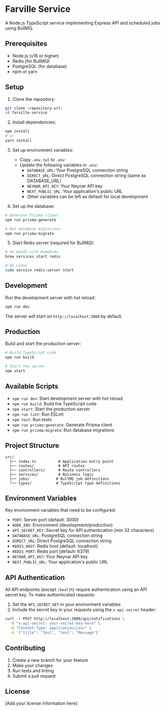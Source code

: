 # Farville Service

A Node.js TypeScript service implementing Express API and scheduled jobs using BullMQ.

## Prerequisites

- Node.js (v16 or higher)
- Redis (for BullMQ)
- PostgreSQL (for database)
- npm or yarn

## Setup

1. Clone the repository:

```bash
git clone <repository-url>
cd farville-service
```

2. Install dependencies:

```bash
npm install
# or
yarn install
```

3. Set up environment variables:

   - Copy `.env.tpl` to `.env`
   - Update the following variables in `.env`:
     - `DATABASE_URL`: Your PostgreSQL connection string
     - `DIRECT_URL`: Direct PostgreSQL connection string (same as DATABASE_URL)
     - `NEYNAR_API_KEY`: Your Neynar API key
     - `NEXT_PUBLIC_URL`: Your application's public URL
     - Other variables can be left as default for local development

4. Set up the database:

```bash
# Generate Prisma client
npm run prisma:generate

# Run database migrations
npm run prisma:migrate
```

5. Start Redis server (required for BullMQ):

```bash
# On macOS with Homebrew
brew services start redis

# On Linux
sudo service redis-server start
```

## Development

Run the development server with hot reload:

```bash
npm run dev
```

The server will start on `http://localhost:3000` by default.

## Production

Build and start the production server:

```bash
# Build TypeScript code
npm run build

# Start the server
npm start
```

## Available Scripts

- `npm run dev`: Start development server with hot reload
- `npm run build`: Build the TypeScript code
- `npm start`: Start the production server
- `npm run lint`: Run ESLint
- `npm test`: Run tests
- `npm run prisma:generate`: Generate Prisma client
- `npm run prisma:migrate`: Run database migrations

## Project Structure

```
src/
  ├── index.ts          # Application entry point
  ├── routes/           # API routes
  ├── controllers/      # Route controllers
  ├── services/         # Business logic
  ├── jobs/            # BullMQ job definitions
  └── types/           # TypeScript type definitions
```

## Environment Variables

Key environment variables that need to be configured:

- `PORT`: Server port (default: 3000)
- `NODE_ENV`: Environment (development/production)
- `API_SECRET_KEY`: Secret key for API authentication (min 32 characters)
- `DATABASE_URL`: PostgreSQL connection string
- `DIRECT_URL`: Direct PostgreSQL connection string
- `REDIS_HOST`: Redis host (default: localhost)
- `REDIS_PORT`: Redis port (default: 6379)
- `NEYNAR_API_KEY`: Your Neynar API key
- `NEXT_PUBLIC_URL`: Your application's public URL

## API Authentication

All API endpoints (except `/health`) require authentication using an API secret key. To make authenticated requests:

1. Set the `API_SECRET_KEY` in your environment variables
2. Include the secret key in your requests using the `x-api-secret` header:

```bash
curl -X POST http://localhost:3000/api/notifications \
  -H "x-api-secret: your-secret-key-here" \
  -H "Content-Type: application/json" \
  -d '{"title": "Test", "text": "Message"}'
```

## Contributing

1. Create a new branch for your feature
2. Make your changes
3. Run tests and linting
4. Submit a pull request

## License

[Add your license information here]

